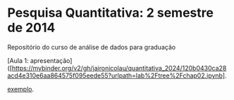 # Pesquisa Quantitativa: 2 semestre de 2014


Repositório do curso de análise de dados para graduação

[Aula 1: apresentação]([https://mybinder.org/v2/gh/jaironicolau/quantitativa_2024/120b0430ca28acd4e310e6aa864575f095eede55?urlpath=lab%2Ftree%2Fchap02.ipynb].


[exemplo]([https://exemplo.com/](https://mybinder.org/v2/gh/jaironicolau/quantitativa_2024/120b0430ca28acd4e310e6aa864575f095eede55?urlpath=lab%2Ftree%2Fchap02.ipynb)).
